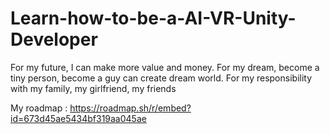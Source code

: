 # Learn-how-to-be-a-AI-VR-Unity-Developer
For my future, I can make more value and money.  For my dream, become a tiny person, become a guy can create dream world.  For my responsibility with my family, my girlfriend, my friends

My roadmap : https://roadmap.sh/r/embed?id=673d45ae5434bf319aa045ae
